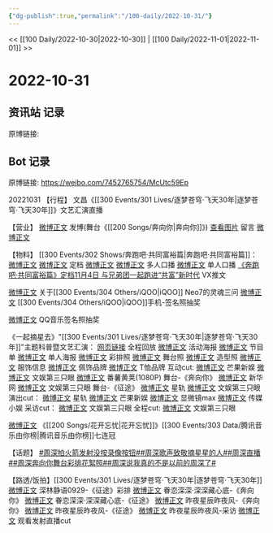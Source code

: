 ```yaml
---
{"dg-publish":true,"permalink":"/100-daily/2022-10-31/"}
---
```


<< [[100 Daily/2022-10-30\|2022-10-30]] | [[100 Daily/2022-11-01\|2022-11-01]] >>
# 2022-10-31

## 资讯站 记录

原博链接:

## Bot 记录

原博链接: https://weibo.com/7452765754/McUtc59Ep

20221031
【行程】
文昌《[[300 Events/301 Lives/逐梦苍穹·飞天30年\|逐梦苍穹·飞天30年]]》文艺汇演直播

【营业】
[微博正文](http://weibo.com/1736988591/McTaQkMXy) 发博(舞台《[[200 Songs/奔向你\|奔向你]]》)
[查看图片](https://wx3.sinaimg.cn/large/0088n2Pggy1h7ov5j519fj30yi08umy6.jpg) 留言 [微博正文](http://weibo.com/1736988591/McG9nbRcJ)

【物料】
[[300 Events/302 Shows/奔跑吧·共同富裕篇\|奔跑吧·共同富裕篇]]：
[微博正文](http://weibo.com/5242381821/McPjS9iid) [微博正文](http://weibo.com/1288369910/McPl87FJC) 定档
[微博正文](https://weibo.com/5242381821/McPnUEn1f) [微博正文](http://weibo.com/1288369910/McPo4bf0C) 多人口播
[微博正文](http://weibo.com/5242381821/McPtBaNhm) 单人口播
[《奔跑吧·共同富裕篇》定档11月4日 与兄弟团一起跑进“共富”新时代](https://weibo.cn/sinaurl?u=https%3A%2F%2Fmp.weixin.qq.com%2Fs%2FzbnEsYLeQvhzGvMtzdW-Bw) VX推文

[微博正文](http://weibo.com/7478855230/McPId9wPH) 关于[[300 Events/304 Others/iQOO\|iQOO]] Neo7的灵魂三问
[微博正文](https://weibo.com/6960161079/McSWQyBeX) [[300 Events/304 Others/iQOO\|iQOO]]手机-签名照抽奖

[微博正文](http://weibo.com/2169129705/McSAO9347) QQ音乐签名照抽奖

《一起摘星去》"[[300 Events/301 Lives/逐梦苍穹·飞天30年\|逐梦苍穹·飞天30年]]"主题科普暨文艺汇演：
[网页链接](https://weibo.cn/sinaurl?u=https%3A%2F%2Fv.douyin.com%2FMGAukAN%2F) 全程回放
[微博正文](http://weibo.com/2810373291/McPNHzXDG) 活动海报
[微博正文](http://weibo.com/2810373291/McQPpcfDp) 节目单
[微博正文](http://weibo.com/7478855230/McQba384H) 单人海报
[微博正文](http://weibo.com/7478855230/McQvm4dfT) 彩排照
[微博正文](http://weibo.com/7478855230/McSo2f0cG) 舞台照
[微博正文](https://m.weibo.cn/7478855230/4830673254482790) 造型照
[微博正文](http://weibo.com/7710473200/McSJG5WBY) 服饰信息
[微博正文](http://weibo.com/5724107516/McSRx6osv) 佩饰品牌
[微博正文](http://weibo.com/7008459917/McSV59kG8) T恤品牌
互动cut:
[微博正文](https://weibo.com/1591169702/McR4Fm7Ey) 芒果新娱
[微博正文](http://weibo.com/1371117067/McR4xF0Io) 文娱第三只眼
[微博正文](http://weibo.com/1786590437/McR9C5ub4) 番薯黄荚(1080P)
舞台-《奔向你》
[微博正文](http://weibo.com/2810373291/McSSqyTL7) 新华网
[微博正文](http://weibo.com/1371117067/McS7d8J5i) 文娱第三只眼
舞台-《征途》
[微博正文](http://weibo.com/6466290670/McT2ZpPym) 星轨
[微博正文](https://m.weibo.cn/1371117067/4830680661624918) 文娱第三只眼
演出cut：
[微博正文](https://m.weibo.cn/6466290670/4830702824326027) 星轨
[微博正文](http://weibo.com/1591169702/McS9UrUqi) 芒果新娱
[微博正文](http://weibo.com/2896317997/McSg6gr3p) 显微镜max
[微博正文](http://weibo.com/2116890350/McSfAC7vo) 传媒小娱
采访cut：
[微博正文](https://weibo.com/1371117067/McSaa7K91) 文娱第三只眼
全程cut:
[微博正文](https://m.weibo.cn/1371117067/4830684566524894) 文娱第三只眼

[微博正文](http://weibo.com/6733257358/McRjqaBHm) 《[[200 Songs/花开忘忧\|花开忘忧]]》[[300 Events/303 Data/腾讯音乐由你榜\|腾讯音乐由你榜]]七连冠

【话题】
[#周深拍火箭发射没按录像按钮#](https://s.weibo.com/weibo?q=%23%E5%91%A8%E6%B7%B1%E6%8B%8D%E7%81%AB%E7%AE%AD%E5%8F%91%E5%B0%84%E6%B2%A1%E6%8C%89%E5%BD%95%E5%83%8F%E6%8C%89%E9%92%AE%23)[#周深歌声致敬摘星星的人#](https://s.weibo.com/weibo?q=%23%E5%91%A8%E6%B7%B1%E6%AD%8C%E5%A3%B0%E8%87%B4%E6%95%AC%E6%91%98%E6%98%9F%E6%98%9F%E7%9A%84%E4%BA%BA%23)[#周深直播#](https://s.weibo.com/weibo?q=%23%E5%91%A8%E6%B7%B1%E7%9B%B4%E6%92%AD%23)[#周深奔向你舞台彩排花絮照#](https://s.weibo.com/weibo?q=%23%E5%91%A8%E6%B7%B1%E5%A5%94%E5%90%91%E4%BD%A0%E8%88%9E%E5%8F%B0%E5%BD%A9%E6%8E%92%E8%8A%B1%E7%B5%AE%E7%85%A7%23)[#周深说我真的不是以前的周深了#](https://s.weibo.com/weibo?q=%23%E5%91%A8%E6%B7%B1%E8%AF%B4%E6%88%91%E7%9C%9F%E7%9A%84%E4%B8%8D%E6%98%AF%E4%BB%A5%E5%89%8D%E7%9A%84%E5%91%A8%E6%B7%B1%E4%BA%86%23)

【路透/饭拍】[[300 Events/301 Lives/逐梦苍穹·飞天30年\|逐梦苍穹·飞天30年]]
[微博正文](https://weibo.com/7466737334/McQoCv58Z) 深林静语0929-《征途》彩排
[微博正文](http://weibo.com/6335059267/McT70vMB7) 眷恋深深·深深藏心底-《奔向你》
[微博正文](https://weibo.com/6335059267/McSJQ7CzS) 眷恋深深·深深藏心底-《征途》
[微博正文](http://weibo.com/5801867386/McU95FJx6) 昨夜星辰昨夜风-《奔向你》
[微博正文](https://m.weibo.cn/5801867386/4830764849437356) 昨夜星辰昨夜风-《征途》
[微博正文](http://weibo.com/5801867386/McSoH2Sga) 昨夜星辰昨夜风-采访
[微博正文](http://weibo.com/7495641082/McRCfiP5J) 观看发射直播cut
